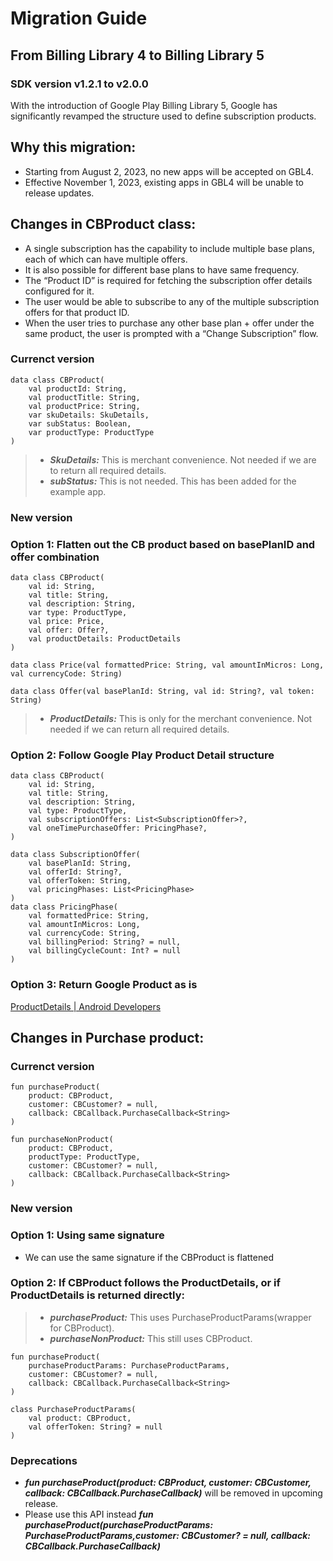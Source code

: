 # Migration Guide

## From Billing Library 4 to Billing Library 5

### SDK version <tag>v1.2.1</tag> to <tag>v2.0.0</tag>

With the introduction of Google Play Billing Library 5, Google has significantly revamped the structure used to define subscription products.

## Why this migration:

- Starting from August 2, 2023, no new apps will be accepted on GBL4.
- Effective November 1, 2023, existing apps in GBL4 will be unable to release updates.

<!-- ## Subscription Structure
![Subscription structure with multiple plans and offers](https://mychargebee.atlassian.net/37e1a015-df7b-434c-a172-d18b221fdbed#media-blob-url=true&id=c5fe33a8-c007-468d-846f-7edb56b935de&collection=contentId-3302425431&contextId=3302425431&width=684&height=380&alt=") -->

## Changes in CBProduct class:

- A single subscription has the capability to include multiple base plans, each of which can have multiple offers.
- It is also possible for different base plans to have same frequency.
- The “Product ID” is required for fetching the subscription offer details configured for it.
- The user would be able to subscribe to any of the multiple subscription offers for that product ID.
- When the user tries to purchase any other base plan + offer under the same product, the user is prompted with a “Change Subscription” flow.

### Currenct version

    data class CBProduct(
        val productId: String,
        val productTitle: String,
        val productPrice: String,
        var skuDetails: SkuDetails,
        var subStatus: Boolean,
        var productType: ProductType
    )

> - **_SkuDetails:_** This is merchant convenience. Not needed if we are to return all required details.
> - **_subStatus:_** This is not needed. This has been added for the example app.

### New version

### Option 1: Flatten out the CB product based on basePlanID and offer combination

    data class CBProduct(
        val id: String,
        val title: String,
        val description: String,
        var type: ProductType,
        val price: Price,
        val offer: Offer?,
        val productDetails: ProductDetails
    )

    data class Price(val formattedPrice: String, val amountInMicros: Long, val currencyCode: String)

    data class Offer(val basePlanId: String, val id: String?, val token: String)

> - **_ProductDetails:_** This is only for the merchant convenience. Not needed if we can return all required details.

### Option 2: Follow Google Play Product Detail structure

    data class CBProduct(
        val id: String,
        val title: String,
        val description: String,
        val type: ProductType,
        val subscriptionOffers: List<SubscriptionOffer>?,
        val oneTimePurchaseOffer: PricingPhase?,
    )

    data class SubscriptionOffer(
        val basePlanId: String,
        val offerId: String?,
        val offerToken: String,
        val pricingPhases: List<PricingPhase>
    )
    data class PricingPhase(
        val formattedPrice: String,
        val amountInMicros: Long,
        val currencyCode: String,
        val billingPeriod: String? = null,
        val billingCycleCount: Int? = null
    )

### Option 3: Return Google Product as is

[ProductDetails | Android Developers](https://developer.android.com/reference/com/android/billingclient/api/ProductDetails)

## Changes in Purchase product:

### Currenct version

    fun purchaseProduct(
        product: CBProduct,
        customer: CBCustomer? = null,
        callback: CBCallback.PurchaseCallback<String>
    )

    fun purchaseNonProduct(
        product: CBProduct,
        productType: ProductType,
        customer: CBCustomer? = null,
        callback: CBCallback.PurchaseCallback<String>
    )

### New version

### Option 1: Using same signature

- We can use the same signature if the CBProduct is flattened

### Option 2: If CBProduct follows the ProductDetails, or if ProductDetails is returned directly:

> - **_purchaseProduct:_** This uses PurchaseProductParams(wrapper for CBProduct).
> - **_purchaseNonProduct:_** This still uses CBProduct.

    fun purchaseProduct(
        purchaseProductParams: PurchaseProductParams,
        customer: CBCustomer? = null,
        callback: CBCallback.PurchaseCallback<String>
    )

    class PurchaseProductParams(
        val product: CBProduct,
        val offerToken: String? = null
    )

### Deprecations

- ***fun purchaseProduct(product: CBProduct, customer: CBCustomer, callback: CBCallback.PurchaseCallback<String>)*** will be removed in upcoming release.
- Please use this API instead ***fun purchaseProduct(purchaseProductParams: PurchaseProductParams,customer: CBCustomer? = null, callback: CBCallback.PurchaseCallback<String>)***
